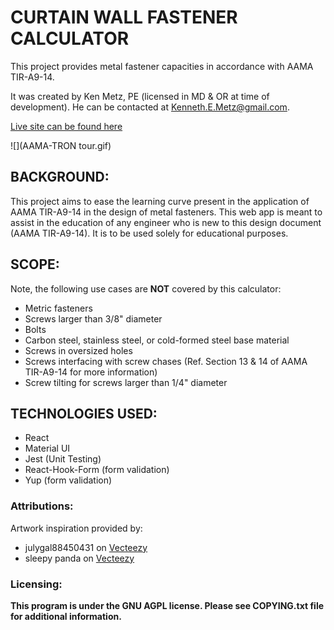 # CURTAIN WALL FASTENER CALCULATOR

This project provides metal fastener capacities in accordance with AAMA TIR-A9-14.

It was created by Ken Metz, PE (licensed in MD & OR at time of development). He can be contacted at Kenneth.E.Metz@gmail.com.

[Live site can be found here](https://kennethmetz.github.io/fastener-calculator/)

![](AAMA-TRON tour.gif) 

## BACKGROUND:

This project aims to ease the learning curve present in the application of AAMA TIR-A9-14 in the design of metal fasteners. This web app is meant to assist in the education of any engineer who is new to this design document (AAMA TIR-A9-14). It is to be used solely for educational purposes.

## SCOPE:

Note, the following use cases are **NOT** covered by this calculator:

- Metric fasteners
- Screws larger than 3/8" diameter
- Bolts
- Carbon steel, stainless steel, or cold-formed steel base material
- Screws in oversized holes
- Screws interfacing with screw chases (Ref. Section 13 & 14 of AAMA TIR-A9-14 for more information)
- Screw tilting for screws larger than 1/4" diameter

## TECHNOLOGIES USED:

- React
- Material UI
- Jest (Unit Testing)
- React-Hook-Form (form validation)
- Yup (form validation)

### Attributions:

Artwork inspiration provided by:

- julygal88450431 on [Vecteezy](https://www.vecteezy.com/free-vector/screw")
- sleepy panda on [Vecteezy](https://www.vecteezy.com/free-vector/robot")

### Licensing:

**This program is under the GNU AGPL license. Please see COPYING.txt file for additional information.**
